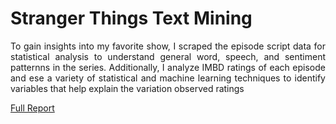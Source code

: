 # Stranger Things Text Mining

<div style="text-align: justify"> To gain insights into my favorite show, I scraped the episode script data for statistical analysis to understand general word,
speech, and sentiment patternns in the series. Additionally, I analyze IMBD ratings of each episode and ese a variety of statistical and machine learning techniques 
to identify variables that help explain the variation observed ratings
</div>

[Full Report]("https://averyrobinson98.github.io/ST-series-Text-Mining/")
